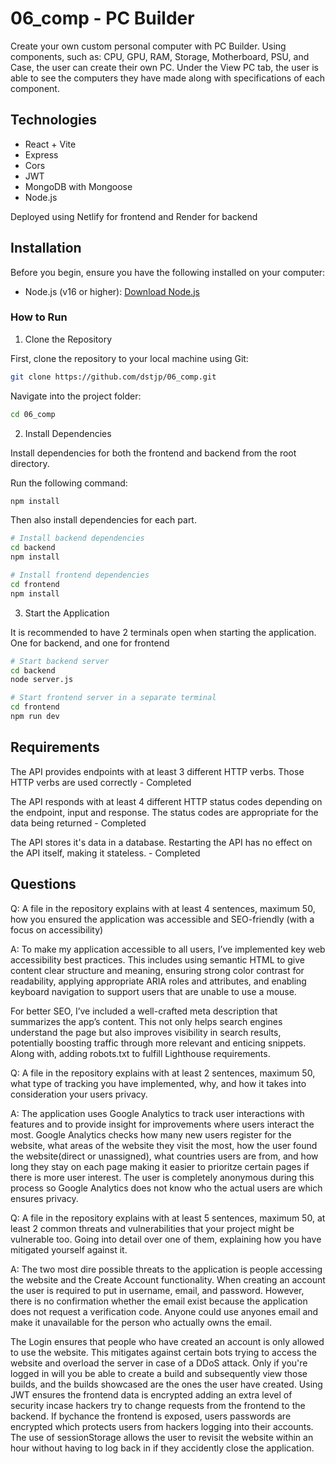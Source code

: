 # 06_comp - PC Builder

Create your own custom personal computer with PC Builder. Using components, such as: CPU, GPU, RAM, Storage, Motherboard, PSU, and Case, the user can create their own PC. Under the View PC tab, the user is able to see the computers they have made along with specifications of each component.

## Technologies
- React + Vite
- Express
- Cors
- JWT
- MongoDB with Mongoose
- Node.js

Deployed using Netlify for frontend and Render for backend

## Installation

Before you begin, ensure you have the following installed on your computer:

- Node.js (v16 or higher): [Download Node.js](https://nodejs.org/en)

### How to Run

1. Clone the Repository

First, clone the repository to your local machine using Git:

```bash
git clone https://github.com/dstjp/06_comp.git
```

Navigate into the project folder:

```bash
cd 06_comp
```

2. Install Dependencies

Install dependencies for both the frontend and backend from the root directory.

Run the following command:

```bash
npm install
```

Then also install dependencies for each part.

```bash
# Install backend dependencies
cd backend
npm install

# Install frontend dependencies
cd frontend
npm install
```

3. Start the Application

It is recommended to have 2 terminals open when starting the application. One for backend, and one for frontend

```bash
# Start backend server
cd backend
node server.js

# Start frontend server in a separate terminal
cd frontend
npm run dev
```

## Requirements

The API provides endpoints with at least 3 different HTTP verbs. Those HTTP verbs are used correctly - Completed

The API responds with at least 4 different HTTP status codes depending on the endpoint, input and response. The status codes are appropriate for the data being returned - Completed

The API stores it's data in a database. Restarting the API has no effect on the API itself, making it stateless. - Completed

## Questions

Q: A file in the repository explains with at least 4 sentences, maximum 50, how you ensured the application was accessible and SEO-friendly (with a focus on accessibility)

A: To make my application accessible to all users, I’ve implemented key web accessibility best practices. This includes using semantic HTML to give content clear structure and meaning, ensuring strong color contrast for readability, applying appropriate ARIA roles and attributes, and enabling keyboard navigation to support users that are unable to use a mouse.

For better SEO, I’ve included a well-crafted meta description that summarizes the app’s content. This not only helps search engines understand the page but also improves visibility in search results, potentially boosting traffic through more relevant and enticing snippets. Along with, adding robots.txt to fulfill Lighthouse requirements.

Q: A file in the repository explains with at least 2 sentences, maximum 50, what type of tracking you have implemented, why, and how it takes into consideration your users privacy.

A: The application uses Google Analytics to track user interactions with features and to provide insight for improvements where users interact the most. Google Analytics checks how many new users register for the website, what areas of the website they visit the most, how the user found the website(direct or unassigned), what countries users are from, and how long they stay on each page making it easier to prioritze certain pages if there is more user interest. The user is completely anonymous during this process so Google Analytics does not know who the actual users are which ensures privacy.

Q: A file in the repository explains with at least 5 sentences, maximum 50, at least 2 common threats and vulnerabilities that your project might be vulnerable too. Going into detail over one of them, explaining how you have mitigated yourself against it.

A: The two most dire possible threats to the application is people accessing the website and the Create Account functionality. When creating an account the user is required to put in username, email, and password. However, there is no confirmation whether the email exist because the application does not request a verification code. Anyone could use anyones email and make it unavailable for the person who actually owns the email.

The Login ensures that people who have created an account is only allowed to use the website. This mitigates against certain bots trying to access the website and overload the server in case of a DDoS attack. Only if you're logged in will you be able to create a build and subsequently view those builds, and the builds showcased are the ones the user have created. Using JWT ensures the frontend data is encrypted adding an extra level of security incase hackers try to change requests from the frontend to the backend. If bychance the frontend is exposed, users passwords are encrypted which protects users from hackers logging into their accounts. The use of sessionStorage allows the user to revisit the website within an hour without having to log back in if they accidently close the application.
